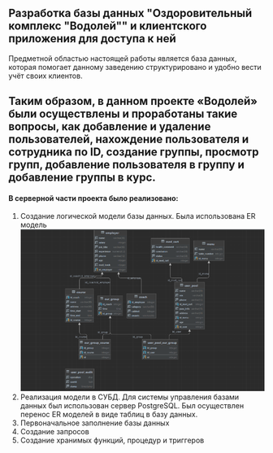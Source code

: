 ## Разработка базы данных "Оздоровительный комплекс "Водолей"" и клиентского приложения для доступа к ней

Предметной областью настоящей работы является база данных,
которая помогает данному заведению структурировано и удобно вести учёт
своих клиентов.

Таким
образом, в данном проекте «Водолей» были осуществлены и проработаны
такие вопросы, как добавление и удаление пользователей, нахождение
пользователя и сотрудника по ID, создание группы, просмотр групп,
добавление пользователя в группу и добавление группы в курс.
---
#### В серверной части проекта было реализовано:

1) Создание логической модели базы данных. Была использована ER модель ![img.png](resources/img.png)
2) Реализация модели в СУБД. Для системы управления базами данных был использован сервер PostgreSQL. Был осуществлен перенос ER моделей в виде таблиц в базу данных.
3) Первоначальное заполнение базы данных
4) Создание запросов
5) Создание хранимых функций, процедур и триггеров


